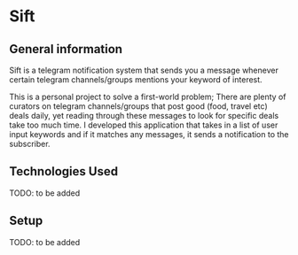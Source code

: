 # Sift

## General information

Sift is a telegram notification system that sends you a message whenever certain telegram channels/groups mentions your keyword of interest.

This is a personal project to solve a first-world problem; There are plenty of curators on telegram channels/groups that post good (food, travel etc) deals daily, yet reading through these messages to look for specific deals take too much time. I developed this application that takes in a list of user input keywords and if it matches any messages, it sends a notification to the subscriber.

## Technologies Used

TODO: to be added

## Setup

TODO: to be added
